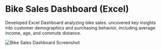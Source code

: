 # Bike Sales Dashboard (Excel)
Developed Excel Dashboard analyzing bike sales. uncovered key insights into customer demographics and purchasing behavior, including average income, age, and commute distance.

![Bike Sales Dashboard Screenshot](https://github.com/reyyeezy/bike-sales-dashboard-excel/assets/40923068/9db91144-9b61-4e27-af77-7ab11a75f548)

